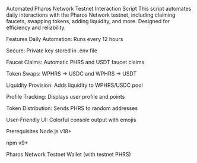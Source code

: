 Automated Pharos Network Testnet Interaction Script
This script automates daily interactions with the Pharos Network testnet, including claiming faucets, swapping tokens, adding liquidity, and more. Designed for efficiency and reliability.

Features
Daily Automation: Runs every 12 hours

Secure: Private key stored in .env file

Faucet Claims: Automatic PHRS and USDT faucet claims

Token Swaps: WPHRS → USDC and WPHRS → USDT

Liquidity Provision: Adds liquidity to WPHRS/USDC pool

Profile Tracking: Displays user profile and points

Token Distribution: Sends PHRS to random addresses

User-Friendly UI: Colorful console output with emojis

Prerequisites
Node.js v18+

npm v9+

Pharos Network Testnet Wallet (with testnet PHRS)
